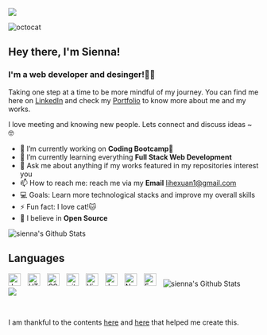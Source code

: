 ![](https://komarev.com/ghpvc/?username=siennameow&color=yellow&style=flat-square) 

![octocat](https://user-images.githubusercontent.com/101283174/163698838-b1424486-f0df-4e3c-a7de-da390db946c7.gif)

## Hey there, I'm Sienna!
### I'm a web developer and desinger!🌷🌟

Taking one step at a time to be more mindful of my journey. You can find me here on [LinkedIn](https://www.linkedin.com/in/hexuanli/) and check my [Portfolio](https://siennameow.github.io/portfolio-2.0/) to know more about me and my works. <br>

I love meeting and knowing new people. Lets connect and discuss ideas ~ 🤓
             
- 🔭 I’m currently working on **Coding Bootcamp🤗**
- 🌱 I’m currently learning everything **Full Stack Web Development**
- 💬 Ask me about anything if my works featured in my repositories interest you
- 📫 How to reach me: reach me via my **Email** lihexuan1@gmail.com
- 💻 Goals: Learn more technological stacks and improve my overall skills
- ⚡ Fun fact: I love cat!🐱
- 🧡 I believe in **Open Source**
  
<img align="center" alt="sienna's Github Stats" src="https://github-profile-summary-cards.vercel.app/api/cards/profile-details?username=siennameow&theme=github"/>

   
## Languages

<p>
 <img src="https://img.shields.io/badge/JavaScript-282C34?logo=javascript&logoColor=F7DF1E" alt="JavaScript logo" title="JavaScript" height="25" style="padding-right:10px;"/>
<img src="https://img.shields.io/badge/HTML5-282C34?logo=html5&logoColor=E34F26" alt="HTML5 logo" title="HTML5" height="25" style="padding-right:10px;"/>
<img src="https://img.shields.io/badge/CSS3-282C34?logo=css3&logoColor=1572B6" alt="CSS3 logo" title="CSS3" height="25" style="padding-right:10px;"/>
<img src="https://img.shields.io/badge/git-282C34?logo=git&logoColor=F05032" alt="git logo" title="git" height="25" style="padding-right:10px;"/>
<img src="https://img.shields.io/badge/VS%20Code-282C34?logo=visual-studio-code&logoColor=007ACC" alt="Visual Studio Code logo" title="Visual Studio Code" height="25" style="padding-right:10px;"/>
<img src="https://img.shields.io/badge/Jest-282C34?logo=jest&logoColor=C21325" alt="Jest logo" title="Jest" height="25" style="padding-right:10px;"/>
<img src="https://img.shields.io/badge/Node.js-282C34?logo=node.js&logoColor=339933" alt="Node.js logo" title="Node.js" height="25" style="padding-right:10px;"/>
<img src="https://img.shields.io/badge/Express-282C34?logo=express&logoColor=FFFFFF" alt="Express.js logo" title="Express.js" height="25" style="padding-right:10px;"/>
<img align="center" alt="sienna's Github Stats" src="https://github-readme-stats.vercel.app/api?username=siennameow&show_icons=true&hide_border=true"style="padding-right:10px;"/>
<img align="center" src="https://github-readme-stats.vercel.app/api/top-langs/?username=siennameow&langs_count=8&layout=compact" style="padding-right:10px;"/>
</p>
 
</br>

I am thankful to the contents [here](https://www.youtube.com/watch?v=ECuqb5Tv9qI) and [here](https://github.com/anuraghazra/github-readme-stats) that helped me create this.      
     
 



<!---
siennameow/siennameow is a ✨ special ✨ repository because its `README.md` (this file) appears on your GitHub profile.
You can click the Preview link to take a look at your changes.
--->
